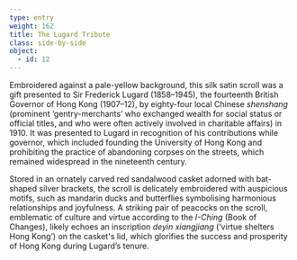 ```yaml
---
type: entry
weight: 162
title: The Lugard Tribute
class: side-by-side
object:
  - id: 12
---
```

Embroidered against a pale-yellow background, this silk
satin scroll was a gift presented to Sir Frederick Lugard
(1858–1945), the fourteenth British Governor of Hong
Kong (1907–12), by eighty-four local Chinese *shenshang*
(prominent ‘gentry-merchants’ who exchanged wealth for
social status or official titles, and who were often actively
involved in charitable affairs) in 1910. It was presented to
Lugard in recognition of his contributions while governor,
which included founding the University of Hong Kong
and prohibiting the practice of abandoning corpses on
the streets, which remained widespread in the nineteenth
century.

Stored in an ornately carved red sandalwood casket
adorned with bat-shaped silver brackets, the scroll is
delicately embroidered with auspicious motifs, such as
mandarin ducks and butterflies symbolising harmonious
relationships and joyfulness. A striking pair of peacocks
on the scroll, emblematic of culture and virtue according
to the *I-Ching* (Book of Changes), likely echoes an
inscription *deyin xiangjiang* (‘virtue shelters Hong Kong’)
on the casket's lid, which glorifies the success and
prosperity of Hong Kong during Lugard’s tenure.
